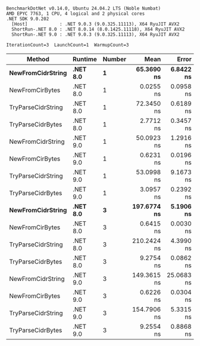 ```

BenchmarkDotNet v0.14.0, Ubuntu 24.04.2 LTS (Noble Numbat)
AMD EPYC 7763, 1 CPU, 4 logical and 2 physical cores
.NET SDK 9.0.202
  [Host]            : .NET 9.0.3 (9.0.325.11113), X64 RyuJIT AVX2
  ShortRun-.NET 8.0 : .NET 8.0.14 (8.0.1425.11118), X64 RyuJIT AVX2
  ShortRun-.NET 9.0 : .NET 9.0.3 (9.0.325.11113), X64 RyuJIT AVX2

IterationCount=3  LaunchCount=1  WarmupCount=3  

```
| Method             | Runtime  | Number | Mean        | Error      | StdDev    | Min         | Max         | Allocated |
|------------------- |--------- |------- |------------:|-----------:|----------:|------------:|------------:|----------:|
| **NewFromCidrString**  | **.NET 8.0** | **1**      |  **65.3690 ns** |  **6.8422 ns** | **0.3750 ns** |  **65.1474 ns** |  **65.8021 ns** |         **-** |
| NewFromCirBytes    | .NET 8.0 | 1      |   0.0255 ns |  0.0958 ns | 0.0053 ns |   0.0216 ns |   0.0314 ns |         - |
| TryParseCidrString | .NET 8.0 | 1      |  72.3450 ns |  0.6189 ns | 0.0339 ns |  72.3059 ns |  72.3668 ns |         - |
| TryParseCidrBytes  | .NET 8.0 | 1      |   2.7712 ns |  0.3457 ns | 0.0189 ns |   2.7602 ns |   2.7931 ns |         - |
| NewFromCidrString  | .NET 9.0 | 1      |  50.0923 ns |  1.2916 ns | 0.0708 ns |  50.0112 ns |  50.1418 ns |         - |
| NewFromCirBytes    | .NET 9.0 | 1      |   0.6231 ns |  0.0196 ns | 0.0011 ns |   0.6223 ns |   0.6243 ns |         - |
| TryParseCidrString | .NET 9.0 | 1      |  53.0998 ns |  9.1673 ns | 0.5025 ns |  52.6966 ns |  53.6627 ns |         - |
| TryParseCidrBytes  | .NET 9.0 | 1      |   3.0957 ns |  0.2392 ns | 0.0131 ns |   3.0869 ns |   3.1108 ns |         - |
| **NewFromCidrString**  | **.NET 8.0** | **3**      | **197.6774 ns** |  **5.1906 ns** | **0.2845 ns** | **197.4459 ns** | **197.9950 ns** |         **-** |
| NewFromCirBytes    | .NET 8.0 | 3      |   0.6415 ns |  0.0030 ns | 0.0002 ns |   0.6413 ns |   0.6416 ns |         - |
| TryParseCidrString | .NET 8.0 | 3      | 210.2424 ns |  4.3990 ns | 0.2411 ns | 209.9808 ns | 210.4558 ns |         - |
| TryParseCidrBytes  | .NET 8.0 | 3      |   9.2754 ns |  0.0862 ns | 0.0047 ns |   9.2716 ns |   9.2807 ns |         - |
| NewFromCidrString  | .NET 9.0 | 3      | 149.3615 ns | 25.0683 ns | 1.3741 ns | 148.5585 ns | 150.9481 ns |         - |
| NewFromCirBytes    | .NET 9.0 | 3      |   0.6226 ns |  0.0304 ns | 0.0017 ns |   0.6208 ns |   0.6240 ns |         - |
| TryParseCidrString | .NET 9.0 | 3      | 154.7906 ns |  5.3315 ns | 0.2922 ns | 154.5145 ns | 155.0967 ns |         - |
| TryParseCidrBytes  | .NET 9.0 | 3      |   9.2554 ns |  0.8868 ns | 0.0486 ns |   9.1998 ns |   9.2897 ns |         - |
